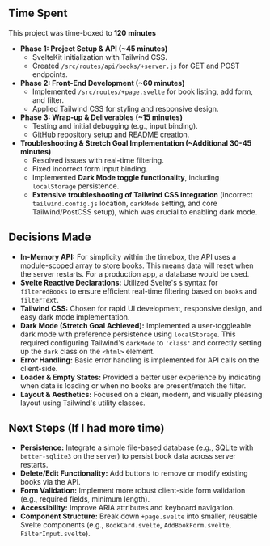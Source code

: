 ## Time Spent

This project was time-boxed to **120 minutes**

* **Phase 1: Project Setup & API (~45 minutes)**
    * SvelteKit initialization with Tailwind CSS.
    * Created `/src/routes/api/books/+server.js` for GET and POST endpoints.
* **Phase 2: Front-End Development (~60 minutes)**
    * Implemented `/src/routes/+page.svelte` for book listing, add form, and filter.
    * Applied Tailwind CSS for styling and responsive design.
* **Phase 3: Wrap-up & Deliverables (~15 minutes)**
    * Testing and initial debugging (e.g., input binding).
    * GitHub repository setup and README creation.
* **Troubleshooting & Stretch Goal Implementation (~Additional 30-45 minutes)**
    * Resolved issues with real-time filtering.
    * Fixed incorrect form input binding.
    * Implemented **Dark Mode toggle functionality**, including `localStorage` persistence.
    * **Extensive troubleshooting of Tailwind CSS integration** (incorrect `tailwind.config.js` location, `darkMode` setting, and core Tailwind/PostCSS setup), which was crucial to enabling dark mode.

## Decisions Made

* **In-Memory API:** For simplicity within the timebox, the API uses a module-scoped array to store books. This means data will reset when the server restarts. For a production app, a database would be used.
* **Svelte Reactive Declarations:** Utilized Svelte's `$` syntax for `filteredBooks` to ensure efficient real-time filtering based on `books` and `filterText`.
* **Tailwind CSS:** Chosen for rapid UI development, responsive design, and easy dark mode implementation.
* **Dark Mode (Stretch Goal Achieved):** Implemented a user-toggleable dark mode with preference persistence using `localStorage`. This required configuring Tailwind's `darkMode` to `'class'` and correctly setting up the `dark` class on the `<html>` element.
* **Error Handling:** Basic error handling is implemented for API calls on the client-side.
* **Loader & Empty States:** Provided a better user experience by indicating when data is loading or when no books are present/match the filter.
* **Layout & Aesthetics:** Focused on a clean, modern, and visually pleasing layout using Tailwind's utility classes.

## Next Steps (If I had more time)

* **Persistence:** Integrate a simple file-based database (e.g., SQLite with `better-sqlite3` on the server) to persist book data across server restarts.
* **Delete/Edit Functionality:** Add buttons to remove or modify existing books via the API.
* **Form Validation:** Implement more robust client-side form validation (e.g., required fields, minimum length).
* **Accessibility:** Improve ARIA attributes and keyboard navigation.
* **Component Structure:** Break down `+page.svelte` into smaller, reusable Svelte components (e.g., `BookCard.svelte`, `AddBookForm.svelte`, `FilterInput.svelte`).
